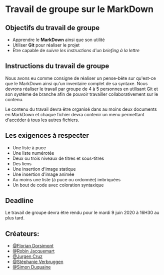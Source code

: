 # Travail de groupe sur le MarkDown

## Objectifs du travail de groupe 
- Apprendre le **MarkDown** ainsi que son utilité
- Utiliser **Git** pour réaliser le projet
- Être capable de *suivre les instructions d'un briefing à la lettre*  
  
## Instructions du travail de groupe  
Nous avons eu comme consigne de réaliser un pense-bête sur qu'est-ce que le MarkDown ainsi qu'un inventaire complet de sa syntaxe. Nous devrons réaliser le travail par groupe de 4 à 5 personnes en utilisant Git et son système de branche afin de pouvoir travailler collaborativement sur le contenu.  
  
Le contenu du travail devra être organisé dans au moins deux documents en MarkDown et chaque fichier devra contenir un menu permettant d'accéder à tous les autres fichiers.  
  
## Les exigences à respecter  
- Une liste à puce
- Une liste numérotée
- Deux ou trois niveaux de titres et sous-titres
- Des liens
- Une insertion d'image statique
- Une insertion d'image animée
- Au moins une liste (à puce ou ordonnée) imbriquées
- Un bout de code avec coloration syntaxique
  
## Deadline
Le travail de groupe devra être rendu pour le mardi 9 juin 2020 à 16H30 au plus tard.  
  

## Créateurs:
- [@Florian Dorsimont](https://github.com/THE-HYPOCHRIST)
- [@Robin Jacquemart](https://github.com/JackRob)
- [@Jurgen Cruz](https://github.com/jcruz97)
- [@Stéphanie Verbruggen](https://github.com/Stalsa)
- [@Simon Duquaine](https://github.com/simonduquaine)  
  
